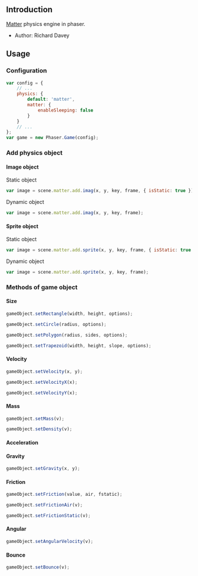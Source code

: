 ## Introduction

[Matter](http://brm.io/matter-js/) physics engine in phaser.

- Author: Richard Davey

## Usage

### Configuration

```javascript
var config = {
    // ...
    physics: {
        default: 'matter',
        matter: {
            enableSleeping: false
        }
    }
    // ...
};
var game = new Phaser.Game(config);
```

### Add physics object

#### Image object

Static object

```javascript
var image = scene.matter.add.imag(x, y, key, frame, { isStatic: true });
```

Dynamic object

```javascript
var image = scene.matter.add.imag(x, y, key, frame);
```

#### Sprite object

Static object

```javascript
var image = scene.matter.add.sprite(x, y, key, frame, { isStatic: true });
```

Dynamic object

```javascript
var image = scene.matter.add.sprite(x, y, key, frame);
```

### Methods of game object

#### Size

```javascript
gameObject.setRectangle(width, height, options);
```

```javascript
gameObject.setCircle(radius, options);
```

```javascript
gameObject.setPolygon(radius, sides, options);
```

```javascript
gameObject.setTrapezoid(width, height, slope, options);
```

#### Velocity

```javascript
gameObject.setVelocity(x, y);
```

```javascript
gameObject.setVelocityX(x);
```

```javascript
gameObject.setVelocityY(x);
```

#### Mass

```javascript
gameObject.setMass(v);
```

```javascript
gameObject.setDensity(v);
```

#### Acceleration

#### Gravity

```javascript
gameObject.setGravity(x, y);
```

#### Friction

```javascript
gameObject.setFriction(value, air, fstatic);
```

```javascript
gameObject.setFrictionAir(v);
```

```javascript
gameObject.setFrictionStatic(v);
```

#### Angular

```javascript
gameObject.setAngularVelocity(v);
```

#### Bounce

```javascript
gameObject.setBounce(v);
```